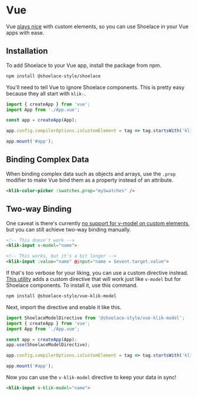 # Vue

Vue [plays nice](https://custom-elements-everywhere.com/#vue) with custom elements, so you can use Shoelace in your Vue apps with ease.

## Installation

To add Shoelace to your Vue app, install the package from npm.

```bash
npm install @shoelace-style/shoelace
```

You'll need to tell Vue to ignore Shoelace components. This is pretty easy because they all start with `klik-`.

```js
import { createApp } from 'vue';
import App from './App.vue';

const app = createApp(App);

app.config.compilerOptions.isCustomElement = tag => tag.startsWith('klik-');

app.mount('#app');
```

## Binding Complex Data

When binding complex data such as objects and arrays, use the `.prop` modifier to make Vue bind them as a property instead of an attribute.

```html
<klik-color-picker :swatches.prop="mySwatches" />
```

## Two-way Binding

One caveat is there's currently [no support for v-model on custom elements](https://github.com/vuejs/vue/issues/7830), but you can still achieve two-way binding manually.

```html
<!-- This doesn't work -->
<klik-input v-model="name">

<!-- This works, but it's a bit longer -->
<klik-input :value="name" @input="name = $event.target.value">
```

If that's too verbose for your liking, you can use a custom directive instead. [This utility](https://www.npmjs.com/package/@shoelace-style/vue-klik-model) adds a custom directive that will work just like `v-model` but for Shoelace components. To install it, use this command.

```bash
npm install @shoelace-style/vue-klik-model
```

Next, import the directive and enable it like this.

```js
import ShoelaceModelDirective from '@shoelace-style/vue-klik-model';
import { createApp } from 'vue';
import App from './App.vue';

const app = createApp(App);
app.use(ShoelaceModelDirective);

app.config.compilerOptions.isCustomElement = tag => tag.startsWith('klik-');

app.mount('#app');
```

Now you can use the `v-klik-model` directive to keep your data in sync!

```html
<klik-input v-klik-model="name">
```
